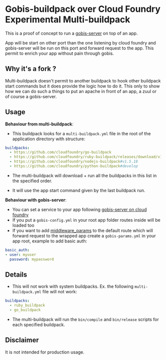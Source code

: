 # Gobis-buildpack over Cloud Foundry Experimental Multi-buildpack

This is a proof of concept to run a [gobis-server](https://github.com/orange-cloudfoundry/gobis-server) on top of an app.

App will be start on other port than the one listening by cloud foundry and gobis-server will be run on this port and forward request to the app. This permit to enrich your app without pain through gobis.

## Why it's a fork ?

Multi-buildpack doesn't permit to another buildpack to hook other buildpack start commands but it does provide the logic how to do it. This only to show how we can do such a things to put an apache in front of an app, a zuul or of course a gobis-server.

## Usage

**Behaviour from multi-buildpack**:

- This buildpack looks for a `multi-buildpack.yml` file in the root of the application directory with structure:

```yaml
buildpacks:
  - https://github.com/cloudfoundry/go-buildpack
  - https://github.com/cloudfoundry/ruby-buildpack/releases/download/v1.6.23/ruby_buildpack-cached-v1.6.23.zip
  - https://github.com/cloudfoundry/nodejs-buildpack#v1.5.18
  - https://github.com/cloudfoundry/python-buildpack#develop
```

- The multi-buildpack will download + run all the buildpacks in this list in the specified order.

- It will use the app start command given by the last buildpack run.

**Behaviour with gobis-server**:

- You can set a service to your app following [gobis-server on cloud foundry](https://github.com/orange-cloudfoundry/gobis-server#on-cloudfoundry)
- If you put a `gobis-config.yml` in your root app folder routes inside will be loaded too
- If you want to add [middleware_params](https://github.com/orange-cloudfoundry/gobis-middlewares) to the default route which will forward request to the wrapped app create a `gobis-params.yml` in your app root, example to add basic auth:

```yaml
basic_auth:
- user: myuser
  password: mypassword
```

## Details

- This will not work with system buildpacks. Ex. the following `multi-buildpack.yml` file will not work:

```yaml
buildpacks:
  - ruby_buildpack
  - go_buildpack
```

- The multi-buildpack will run the `bin/compile` and `bin/release` scripts for each specified buildpack.

## Disclaimer

It is not intended for production usage.
